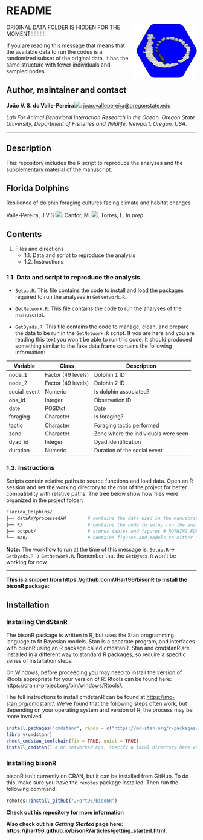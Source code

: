 # README #
<img src="man/Figures/FloridaDolphinsLogo.png" align="right" width="170px"/>

ORIGINAL DATA FOLDER IS HIDDEN FOR THE MOMENT!!!!!!!!!!

If you are reading this message that means that the available data to run the codes is a randomized subset of the original data, it has the same structure with fewer individuals and sampled nodes

## Author, maintainer and contact

**João V. S. do Valle-Pereira**[![](https://orcid.org/sites/default/files/images/orcid_16x16.png)](http://orcid.org/0000-0002-1880-9495): joao.vallepereira@oregonstate.edu       

   
*Lab For Animal Behavioral Interaction Research in the Ocean, Oregon State University, Department of Fisheries and Wildlife, Newport, Oregon, USA.*

--------------------------------------
## Description

This repository includes the R script to reproduce the analyses and the supplementary material of the manuscript:     
## Florida Dolphins
Resilience of dolphin foraging cultures facing climate and habitat changes

Valle-Pereira, J.V.S [![](https://orcid.org/sites/default/files/images/orcid_16x16.png)](http://orcid.org/0000-0002-1880-9495); Cantor, M. [![](https://orcid.org/sites/default/files/images/orcid_16x16.png)](http://orcid.org/0000-0002-0019-5106), Torres, L. *In prep*.

## Contents

1. Files and directions
    * 1.1. Data and script to reproduce the analysis
    * 1.2. Instructions

### 1.1. Data and script to reproduce the analysis

- `Setup.R`: This file contains the code to install and load the packages required to run the analyses in `GetNetwork.R`.

- `GetNetwork.R`: This file contains the code to run the analyses of the manuscript.

- `GetDyads.R`: This file contains the code to manage, clean, and prepare the data to be run in the `GetNetwork.R` script. If you are here and you are reading this text you won't be able to run this code. It should produced something similar to the fake data frame contains the following information: 

| Variable        | Class              | Description                          |
|-----------------|--------------------|--------------------------------------|
| node_1          | Factor (49 levels) | Dolphin 1 ID                         |
| node_2          | Factor (49 levels) | Dolphin 2 ID                         |
| social_event    | Numeric            | Is dolphin associated?               |
| obs_id          | Integer            | Observation ID                       |
| date            | POSIXct            | Date                                 |
| foraging        | Character          | Is foraging?                         |
| tactic          | Character          | Foraging tactic performed            |
| zone            | Character          | Zone where the individuals were seen |
| dyad_id         | Integer            | Dyad identification                  |
| duration        | Numeric            | Duration of the social event         |

### 1.3. Instructions

Scripts contain relative paths to source functions and load data. Open an R session and set the working directory to the root of the project for better compatibility with relative paths. The tree below show how files were organized in the project folder:

```bash
Florida_Dolphins/
├── dataAW/processedAW        # contains the data used in the manuscript
├── R/                        # contains the code to setup run the analyses
├── output/                   # stores tables and figures # NOTHING FOR NOW
└── man/                      # contains figures and models to either implement on the analysis or in the GitHub layout
```
**Note:** The workflow to run at the time of this message is:  `Setup.R` &rarr; `GetDyads.R` &rarr; `GetNetwork.R`. Remember that the `GetDyads.R` won't be working for now

--------------------------------------

**This is a snippet from https://github.com/JHart96/bisonR to install the bisonR package:**
## Installation

### Installing CmdStanR

The bisonR package is written in R, but uses the Stan programming language to fit Bayesian models. Stan is a separate program, and interfaces with bisonR using an R package called cmdstanR. Stan and cmdstanR are installed in a different way to standard R packages, so require a specific series of installation steps. 

On Windows, before proceeding you may need to install the version of Rtools appropriate for your version of R. Rtools can be found here: https://cran.r-project.org/bin/windows/Rtools/.

The full instructions to install cmdstanR can be found at https://mc-stan.org/cmdstanr/. We've found that the following steps often work, but depending on your operating system and version of R, the process may be more involved.

```r
install.packages("cmdstanr", repos = c("https://mc-stan.org/r-packages/", getOption("repos")))
library(cmdstanr)
check_cmdstan_toolchain(fix = TRUE, quiet = TRUE)
install_cmdstan() # On networked PCs, specify a local directory here with the argument dir=path_to_local_directory
```

### Installing bisonR

bisonR isn't currently on CRAN, but it can be installed from GitHub. To do this, make sure you have the `remotes` package installed. Then run the following command:

```r
remotes::install_github("JHart96/bisonR")
```

**Check out his repository for more information**

**Also check out his *Getting Started* page here: https://jhart96.github.io/bisonR/articles/getting_started.html.**












